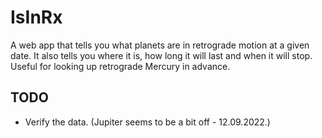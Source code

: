 # IsInRx

A web app that tells you what planets are in retrograde motion at a given date. It also tells you where it is, how long it will last and when it will stop. Useful for looking up retrograde Mercury in advance.

## TODO

* Verify the data. (Jupiter seems to be a bit off - 12.09.2022.)
